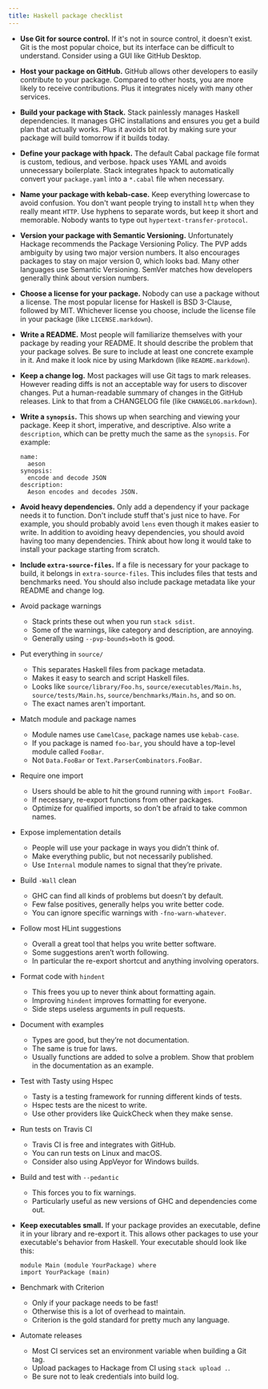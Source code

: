 ```yaml
---
title: Haskell package checklist
---
```


- **Use Git for source control.**
  If it's not in source control, it doesn't exist.
  Git is the most popular choice,
  but its interface can be difficult to understand.
  Consider using a GUI like GitHub Desktop.

- **Host your package on GitHub.**
  GitHub allows other developers to easily contribute to your package.
  Compared to other hosts,
  you are more likely to receive contributions.
  Plus it integrates nicely with many other services.

- **Build your package with Stack.**
  Stack painlessly manages Haskell dependencies.
  It manages GHC installations
  and ensures you get a build plan that actually works.
  Plus it avoids bit rot by making sure your package will build tomorrow if it builds today.

- **Define your package with hpack.**
  The default Cabal package file format is custom, tedious, and verbose.
  hpack uses YAML and avoids unnecessary boilerplate.
  Stack integrates hpack to automatically convert your `package.yaml` into a `*.cabal` file when necessary.

- **Name your package with kebab-case.**
  Keep everything lowercase to avoid confusion.
  You don't want people trying to install `http` when they really meant `HTTP`.
  Use hyphens to separate words, but keep it short and memorable.
  Nobody wants to type out `hypertext-transfer-protocol`.

- **Version your package with Semantic Versioning.**
  Unfortunately Hackage recommends the Package Versioning Policy.
  The PVP adds ambiguity by using two major version numbers.
  It also encourages packages to stay on major version 0, which looks bad.
  Many other languages use Semantic Versioning.
  SemVer matches how developers generally think about version numbers.

- **Choose a license for your package.**
  Nobody can use a package without a license.
  The most popular license for Haskell is BSD 3-Clause, followed by MIT.
  Whichever license you choose, include the license file in your package (like `LICENSE.markdown`).

- **Write a README.**
  Most people will familiarize themselves with your package by reading your README.
  It should describe the problem that your package solves.
  Be sure to include at least one concrete example in it.
  And make it look nice by using Markdown (like `README.markdown`).

- **Keep a change log.**
  Most packages will use Git tags to mark releases.
  However reading diffs is not an acceptable way for users to discover changes.
  Put a human-readable summary of changes in the GitHub releases.
  Link to that from a CHANGELOG file (like `CHANGELOG.markdown`).

- **Write a `synopsis`.**
  This shows up when searching and viewing your package.
  Keep it short, imperative, and descriptive.
  Also write a `description`,
  which can be pretty much the same as the `synopsis`.
  For example:

      name:
        aeson
      synopsis:
        encode and decode JSON
      description:
        Aeson encodes and decodes JSON.

- **Avoid heavy dependencies.**
  Only add a dependency if your package needs it to function.
  Don't include stuff that's just nice to have.
  For example, you should probably avoid `lens` even though it makes easier to write.
  In addition to avoiding heavy dependencies,
  you should avoid having too many dependencies.
  Think about how long it would take to install your package starting from scratch.

- **Include `extra-source-files`.**
  If a file is necessary for your package to build, it belongs in `extra-source-files`.
  This includes files that tests and benchmarks need.
  You should also include package metadata like your README and change log.

- Avoid package warnings
  - Stack prints these out when you run `stack sdist`.
  - Some of the warnings, like category and description, are annoying.
  - Generally using `--pvp-bounds=both` is good.

- Put everything in `source/`
  - This separates Haskell files from package metadata.
  - Makes it easy to search and script Haskell files.
  - Looks like `source/library/Foo.hs`, `source/executables/Main.hs`, `source/tests/Main.hs`, `source/benchmarks/Main.hs`, and so on.
  - The exact names aren't important.

- Match module and package names
  - Module names use `CamelCase`, package names use `kebab-case`.
  - If you package is named `foo-bar`, you should have a top-level module called `FooBar`.
  - Not `Data.FooBar` or `Text.ParserCombinators.FooBar`.

- Require one import
  - Users should be able to hit the ground running with `import FooBar`.
  - If necessary, re-export functions from other packages.
  - Optimize for qualified imports, so don’t be afraid to take common names.

- Expose implementation details
  - People will use your package in ways you didn’t think of.
  - Make everything public, but not necessarily published.
  - Use `Internal` module names to signal that they’re private.

- Build `-Wall` clean
  - GHC can find all kinds of problems but doesn’t by default.
  - Few false positives, generally helps you write better code.
  - You can ignore specific warnings with `-fno-warn-whatever`.

- Follow most HLint suggestions
  - Overall a great tool that helps you write better software.
  - Some suggestions aren’t worth following.
  - In particular the re-export shortcut and anything involving operators.

- Format code with `hindent`
  - This frees you up to never think about formatting again.
  - Improving `hindent` improves formatting for everyone.
  - Side steps useless arguments in pull requests.

- Document with examples
  - Types are good, but they’re not documentation.
  - The same is true for laws.
  - Usually functions are added to solve a problem. Show that problem in the documentation as an example.

- Test with Tasty using Hspec
  - Tasty is a testing framework for running different kinds of tests.
  - Hspec tests are the nicest to write.
  - Use other providers like QuickCheck when they make sense.

- Run tests on Travis CI
  - Travis CI is free and integrates with GitHub.
  - You can run tests on Linux and macOS.
  - Consider also using AppVeyor for Windows builds.

- Build and test with `--pedantic`
  - This forces you to fix warnings.
  - Particularly useful as new versions of GHC and dependencies come out.

- **Keep executables small.**
  If your package provides an executable,
  define it in your library and re-export it.
  This allows other packages to use your executable's behavior from Haskell.
  Your executable should look like this:

      module Main (module YourPackage) where
      import YourPackage (main)

- Benchmark with Criterion
  - Only if your package needs to be fast!
  - Otherwise this is a lot of overhead to maintain.
  - Criterion is the gold standard for pretty much any language.

- Automate releases
  - Most CI services set an environment variable when building a Git tag.
  - Upload packages to Hackage from CI using `stack upload .`.
  - Be sure not to leak credentials into build log.
